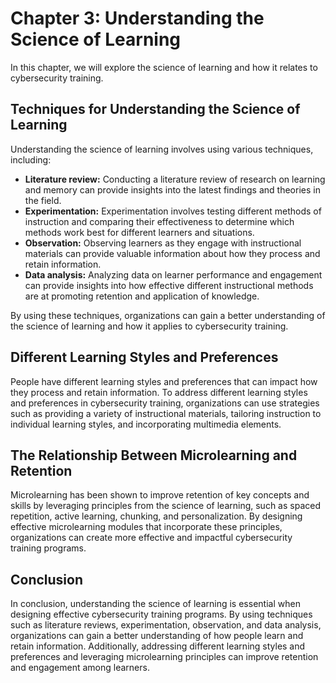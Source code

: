 Chapter 3: Understanding the Science of Learning
================================================

In this chapter, we will explore the science of learning and how it relates to cybersecurity training.

Techniques for Understanding the Science of Learning
----------------------------------------------------

Understanding the science of learning involves using various techniques, including:

* **Literature review:** Conducting a literature review of research on learning and memory can provide insights into the latest findings and theories in the field.
* **Experimentation:** Experimentation involves testing different methods of instruction and comparing their effectiveness to determine which methods work best for different learners and situations.
* **Observation:** Observing learners as they engage with instructional materials can provide valuable information about how they process and retain information.
* **Data analysis:** Analyzing data on learner performance and engagement can provide insights into how effective different instructional methods are at promoting retention and application of knowledge.

By using these techniques, organizations can gain a better understanding of the science of learning and how it applies to cybersecurity training.

Different Learning Styles and Preferences
-----------------------------------------

People have different learning styles and preferences that can impact how they process and retain information. To address different learning styles and preferences in cybersecurity training, organizations can use strategies such as providing a variety of instructional materials, tailoring instruction to individual learning styles, and incorporating multimedia elements.

The Relationship Between Microlearning and Retention
----------------------------------------------------

Microlearning has been shown to improve retention of key concepts and skills by leveraging principles from the science of learning, such as spaced repetition, active learning, chunking, and personalization. By designing effective microlearning modules that incorporate these principles, organizations can create more effective and impactful cybersecurity training programs.

Conclusion
----------

In conclusion, understanding the science of learning is essential when designing effective cybersecurity training programs. By using techniques such as literature reviews, experimentation, observation, and data analysis, organizations can gain a better understanding of how people learn and retain information. Additionally, addressing different learning styles and preferences and leveraging microlearning principles can improve retention and engagement among learners.

